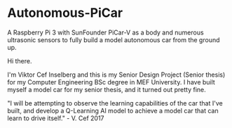 # Autonomous-PiCar
A Raspberry Pi 3 with SunFounder PiCar-V as a body and numerous ultrasonic sensors to fully build a model autonomous car from the ground up.

Hi there.

I'm Viktor Cef Inselberg and this is my Senior Design Project (Senior thesis) for my Computer Engineering BSc degree in MEF University. I have built myself a model car for my senior thesis, and it turned out pretty fine.


"I will be attempting to observe the learning capabilities of the car that I've built, and develop a Q-Learning AI model to achieve a model car that can learn to drive itself." - V. Cef 2017
